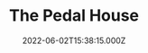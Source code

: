 ---
date: 2022-06-02T15:38:15.000Z
title: The Pedal House
latitude: 52.043762
longitude: 0.953813
url: http://www.thepedalhouse.co.uk
category: checkin
---